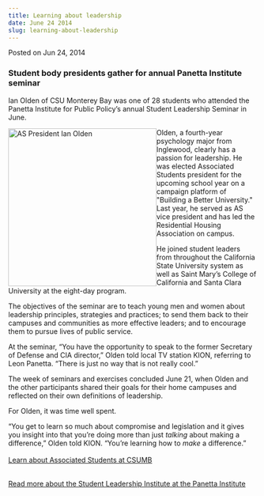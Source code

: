 ```yaml
---
title: Learning about leadership
date: June 24 2014
slug: learning-about-leadership
---
```





<span class="date">Posted on Jun 24, 2014    </span>
<h3>Student body presidents gather for annual Panetta Institute
seminar</h3>
<p>Ian Olden of CSU Monterey Bay was one of 28 students who
attended the Panetta Institute for Public Policy&#x2019;s annual Student
Leadership Seminar in June.</p>
<p><img alt="AS President Ian Olden" src="http://news.csumb.edu/sites/default/files/65/attachments/news/images/olden.ian_for_web.jpg" style="float:left; width:300px; height:319px">Olden, a
fourth-year psychology major from Inglewood, clearly has a passion
for leadership. He was elected Associated Students president for
the upcoming school year on a campaign platform of &quot;Building a
Better University.&quot; Last year, he served as AS vice president and
has led the Residential Housing Association on campus.</img></p>
<p>He joined student leaders from throughout the California State
University system as well as Saint Mary&#x2019;s College of California and
Santa Clara University at the eight-day program.</p>
<p>The objectives of the seminar are to teach young men and women
about leadership principles, strategies and practices; to send them
back to their campuses and communities as more effective leaders;
and to encourage them to pursue lives of public service.</p>
<p>At the seminar, &#x201C;You have the opportunity to speak to the former
Secretary of Defense and CIA director,&#x201D; Olden told local TV station
KION, referring to Leon Panetta. &#x201C;There is just no way that is not
really cool.&#x201D;</p>
<p>The week of seminars and exercises concluded June 21, when Olden
and the other participants shared their goals for their home
campuses and reflected on their own definitions of leadership.</p>
<p>For Olden, it was time well spent.</p>
<p>&#x201C;You get to learn so much about compromise and legislation and
it gives you insight into that you&#x2019;re doing more than just
<em>talking</em> about making a difference,&#x201D; Olden told KION.
&#x201C;You&#x2019;re learning how to <em>make</em> a difference.&#x201D;<br>
<br>
<a href="http://as.csumb.edu/?_csumbsearch=Associated%2BStudents" rel="nofollow">Learn about Associated Students at CSUMB</a></br></br></p>
<p><a href="http://www.panettainstitute.org/programs/study-with-us/student-leadership-training/" rel="nofollow">Read more about the Student Leadership Institute at
the Panetta Institute</a><br>
&#xA0;</br></p>






